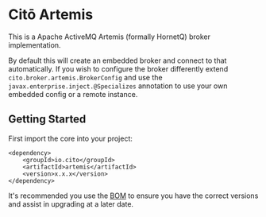 # Citō Artemis

This is a Apache ActiveMQ Artemis (formally HornetQ) broker implementation.

By default this will create an embedded broker and connect to that automatically. If you wish to configure the broker differently extend `cito.broker.artemis.BrokerConfig` and use the `javax.enterprise.inject.@Specializes` annotation to use your own embedded config or a remote instance.

## Getting Started ##

First import the core into your project:

	<dependency>
		<groupId>io.cito</groupId>
		<artifactId>artemis</artifactId>
		<version>x.x.x</version>
	</dependency>

It's recommended you use the [BOM](../bom) to ensure you have the correct versions and assist in upgrading at a later date.
